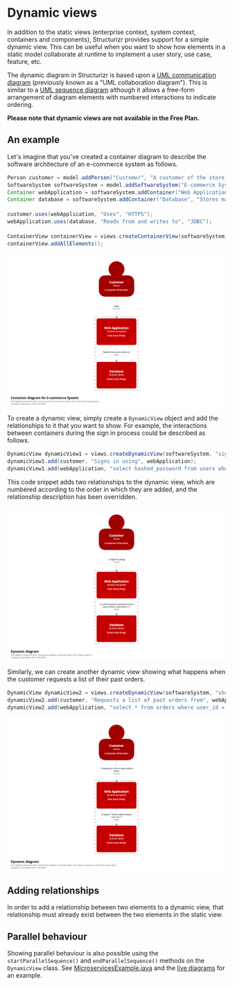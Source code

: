 # Dynamic views

In addition to the static views (enterprise context, system context, containers and components), Structurizr provides support for a simple dynamic view. This can be useful when you want to show how elements in a static model collaborate at runtime to implement a user story, use case, feature, etc.

The dynamic diagram in Structurizr is based upon a [UML communication diagram](https://en.wikipedia.org/wiki/Communication_diagram) (previously known as a "UML collaboration diagram"). This is similar to a [UML sequence diagram](https://en.wikipedia.org/wiki/Sequence_diagram) although it allows a free-form arrangement of diagram elements with numbered interactions to indicate ordering.

__Please note that dynamic views are not available in the Free Plan.__

## An example

Let's imagine that you've created a container diagram to describe the software architecture of an e-commerce system as follows.

```java
Person customer = model.addPerson("Customer", "A customer of the store.");
SoftwareSystem softwareSystem = model.addSoftwareSystem("E-commerce System", "Allows customers to buy things online.");
Container webApplication = softwareSystem.addContainer("Web Application", "Does many things.", "Spring Boot");
Container database = softwareSystem.addContainer("Database", "Stores many things.", "MySQL");

customer.uses(webApplication, "Uses", "HTTPS");
webApplication.uses(database, "Reads from and writes to", "JDBC");

ContainerView containerView = views.createContainerView(softwareSystem, "containers", "This diagram shows the static structure of the e-commerce system, from a containers perspective.");
containerView.addAllElements();
```

![](images/dynamic-views-1.png)

To create a dynamic view, simply create a ```DynamicView``` object and add the relationships to it that you want to show. For example, the interactions between containers during the sign in process could be described as follows.

```java
DynamicView dynamicView1 = views.createDynamicView(softwareSystem, "signin", "This diagram shows the basic interactions between containers when the customer signs in.");
dynamicView1.add(customer, "Signs in using", webApplication);
dynamicView1.add(webApplication, "select hashed_password from users where username = ?", database);
```

This code snippet adds two relationships to the dynamic view, which are numbered according to the order in which they are added, and the relationship description has been overridden.

![](images/dynamic-views-2.png)

Similarly, we can create another dynamic view showing what happens when the customer requests a list of their past orders.

```java
DynamicView dynamicView2 = views.createDynamicView(softwareSystem, "showPastOrders", "This diagram shows the basic interactions between containers when the customer requests a list of their past orders.");
dynamicView2.add(customer, "Requests a list of past orders from", webApplication);
dynamicView2.add(webApplication, "select * from orders where user_id = ?", database);
```

![](images/dynamic-views-3.png)

## Adding relationships

In order to add a relationship between two elements to a dynamic view, that relationship must already exist between the two elements in the static view.

## Parallel behaviour

Showing parallel behaviour is also possible using the ```startParallelSequence()``` and ```endParallelSequence()``` methods on the ```DynamicView``` class. See [MicroservicesExample.java](https://github.com/structurizr/java/blob/master/structurizr-examples/src/com/structurizr/example/core/MicroservicesExample.java#L55) and the [live diagrams](https://structurizr.com/public/4241#CustomerUpdateEvent) for an example.